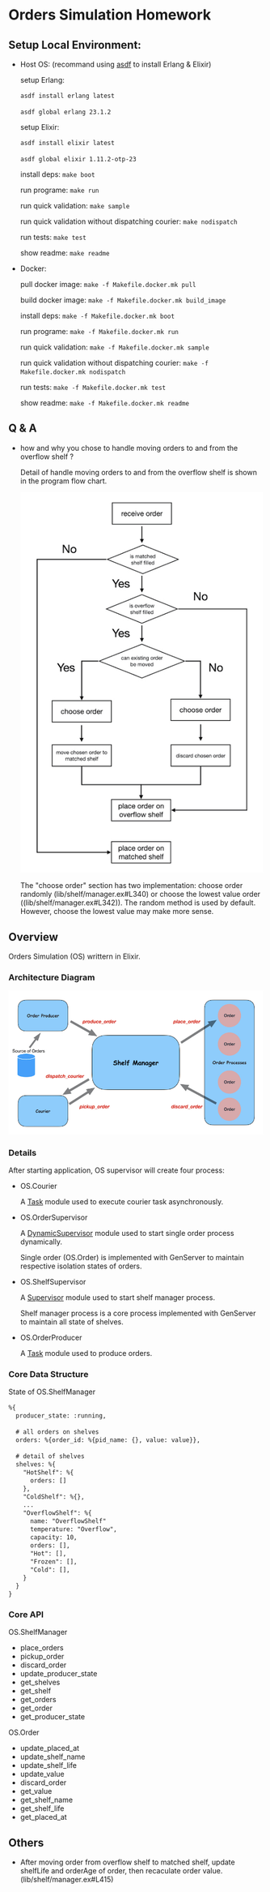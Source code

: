 # Orders Simulation Homework

## Setup Local Environment:

- Host OS: (recommand using [asdf](https://asdf-vm.com/#/core-manage-asdf) to install Erlang & Elixir)

  setup Erlang:

      asdf install erlang latest

      asdf global erlang 23.1.2

  setup Elixir:

      asdf install elixir latest

      asdf global elixir 1.11.2-otp-23

  install deps: `make boot`

  run programe: `make run`

  run quick validation: `make sample`

  run quick validation without dispatching courier: `make nodispatch`

  run tests: `make test`

  show readme: `make readme`

- Docker:
  
  pull docker image: `make -f Makefile.docker.mk pull`

  build docker image: `make -f Makefile.docker.mk build_image`

  install deps: `make -f Makefile.docker.mk boot`
  
  run programe: `make -f Makefile.docker.mk run`

  run quick validation: `make -f Makefile.docker.mk sample`

  run quick validation without dispatching courier: `make -f Makefile.docker.mk nodispatch`

  run tests: `make -f Makefile.docker.mk test`

  show readme: `make -f Makefile.docker.mk readme`

## Q & A

- how and why you chose to handle moving orders to and from the
overflow shelf ?

  Detail of handle moving orders to and from the overflow shelf is shown in the program flow chart.

  ![place_order](images/place_order.jpeg)

  The "choose order" section has two implementation: choose order randomly (lib/shelf/manager.ex#L340) or choose the lowest value order ((lib/shelf/manager.ex#L342)). The random method is used by default. However, choose the lowest value may make more sense.
  
## Overview

Orders Simulation (OS) writtern in Elixir.

### Architecture Diagram

![arch_of_os](images/arch_of_os.jpeg)

### Details

After starting application, OS supervisor will create four process:

  - OS.Courier

    A [Task](https://hexdocs.pm/elixir/Task.html) module used to execute courier task asynchronously.

  - OS.OrderSupervisor

    A [DynamicSupervisor](https://hexdocs.pm/elixir/DynamicSupervisor.html) module used to start single order process dynamically.

    Single order (OS.Order) is implemented with GenServer to maintain respective isolation states of orders.

  - OS.ShelfSupervisor

    A [Supervisor](https://hexdocs.pm/elixir/Supervisor.html) module used to start shelf manager process.

    Shelf manager process is a core process implemented with GenServer to maintain all state of shelves.

  - OS.OrderProducer

    A [Task](https://hexdocs.pm/elixir/Task.html) module used to produce orders.

### Core Data Structure

State of OS.ShelfManager 

    %{
      producer_state: :running,

      # all orders on shelves
      orders: %{order_id: %{pid_name: {}, value: value}},

      # detail of shelves
      shelves: %{
        "HotShelf": %{
          orders: []
        },
        "ColdShelf": %{},
        ...
        "OverflowShelf": %{
          name: "OverflowShelf"
          temperature: "Overflow",
          capacity: 10,
          orders: [],
          "Hot": [],
          "Frozen": [],
          "Cold": [],
        }
      }
    }

### Core API

OS.ShelfManager

  - place_orders
  - pickup_order
  - discard_order
  - update_producer_state
  - get_shelves
  - get_shelf
  - get_orders
  - get_order
  - get_producer_state

OS.Order

  - update_placed_at
  - update_shelf_name
  - update_shelf_life
  - update_value
  - discard_order
  - get_value
  - get_shelf_name
  - get_shelf_life
  - get_placed_at

## Others

- After moving order from overflow shelf to matched shelf, update shelfLife and orderAge of order, then recaculate order value. (lib/shelf/manager.ex#L415)
